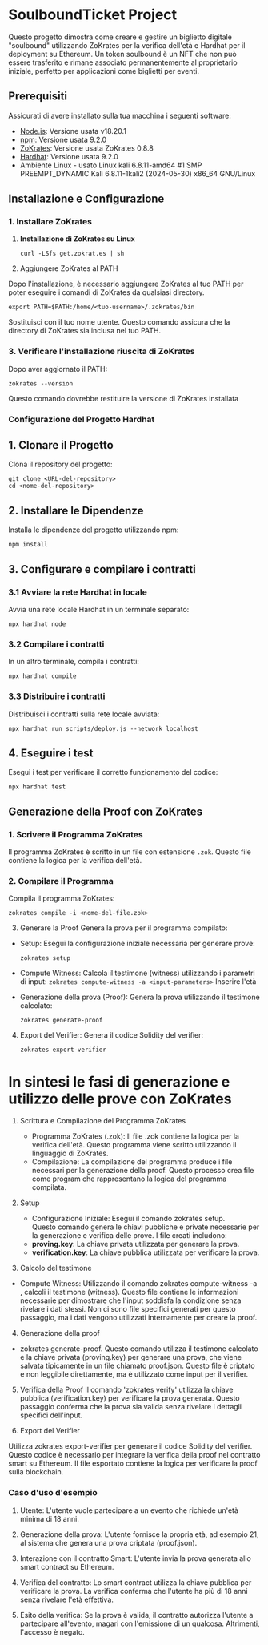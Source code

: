 # SoulboundTicket Project

Questo progetto dimostra come creare e gestire un biglietto digitale "soulbound" utilizzando ZoKrates per la verifica dell'età e Hardhat per il deployment su Ethereum. Un token soulbound è un NFT che non può essere trasferito e rimane associato permanentemente al proprietario iniziale, perfetto per applicazioni come biglietti per eventi.

## Prerequisiti

Assicurati di avere installato sulla tua macchina i seguenti software:

- [Node.js](https://nodejs.org/): Versione usata v18.20.1 
- [npm](https://www.npmjs.com/): Versione usata 9.2.0
- [ZoKrates](https://zokrates.github.io/): Versione usata ZoKrates 0.8.8
- [Hardhat](https://hardhat.org/): Versione usata 9.2.0
- Ambiente Linux - usato Linux kali 6.8.11-amd64 #1 SMP PREEMPT_DYNAMIC Kali 6.8.11-1kali2 (2024-05-30) x86_64 GNU/Linux

## Installazione e Configurazione

### 1. Installare ZoKrates

1. **Installazione di ZoKrates su Linux**

   ```curl -LSfs get.zokrat.es | sh```

2. Aggiungere ZoKrates al PATH

Dopo l'installazione, è necessario aggiungere ZoKrates al tuo PATH per poter eseguire i comandi di ZoKrates da qualsiasi directory. 

   ```export PATH=$PATH:/home/<tuo-username>/.zokrates/bin```

   Sostituisci <tuo-username> con il tuo nome utente. Questo comando assicura che la directory di ZoKrates sia inclusa nel tuo PATH.

### 3. Verificare l'installazione riuscita di ZoKrates

   Dopo aver aggiornato il PATH:
   
   ```zokrates --version```
    
   Questo comando dovrebbe restituire la versione di ZoKrates installata


### Configurazione del Progetto Hardhat

## 1. Clonare il Progetto

Clona il repository del progetto:

    git clone <URL-del-repository>
    cd <nome-del-repository>

## 2. Installare le Dipendenze

Installa le dipendenze del progetto utilizzando npm:

    npm install

## 3. Configurare e compilare i contratti

### 3.1 Avviare la rete Hardhat in locale

Avvia una rete locale Hardhat in un terminale separato:

    npx hardhat node

### 3.2 Compilare i contratti

In un altro terminale, compila i contratti:

    npx hardhat compile

### 3.3 Distribuire i contratti

Distribuisci i contratti sulla rete locale avviata:

    npx hardhat run scripts/deploy.js --network localhost

## 4. Eseguire i test

Esegui i test per verificare il corretto funzionamento del codice:

    npx hardhat test


## Generazione della Proof con ZoKrates

### 1. Scrivere il Programma ZoKrates

Il programma ZoKrates è scritto in un file con estensione `.zok`. Questo file contiene la logica per la verifica dell'età. 

### 2. Compilare il Programma

Compila il programma ZoKrates:

```zokrates compile -i <nome-del-file.zok>```

3. Generare la Proof
Genera la prova per il programma compilato:

- Setup: Esegui la configurazione iniziale necessaria per generare prove:

    ```zokrates setup```

- Compute Witness: Calcola il testimone (witness) utilizzando i parametri di input:
    ```zokrates compute-witness -a <input-parameters>```
Inserire l'età 

- Generazione della prova (Proof): Genera la prova utilizzando il testimone calcolato:


    ```zokrates generate-proof```
4. Export del Verifier: Genera il codice Solidity del verifier:
    
     ```zokrates export-verifier```

# In sintesi le fasi di generazione e utilizzo delle prove con ZoKrates

1. Scrittura e Compilazione del Programma ZoKrates

    - Programma ZoKrates (.zok): Il file .zok contiene la logica per la verifica dell'età. Questo programma viene scritto utilizzando il linguaggio di ZoKrates.
    - Compilazione: La compilazione del programma produce i file necessari per la generazione della proof. Questo processo crea file come program che rappresentano la logica del programma compilata.

2. Setup

    - Configurazione Iniziale: Esegui il comando zokrates setup.    
    Questo comando genera le chiavi pubbliche e private necessarie per la generazione e verifica delle prove. I file creati includono:
    - **proving.key**: La chiave privata utilizzata per generare la prova.
    - **verification.key**: La chiave pubblica utilizzata per verificare la prova.

3. Calcolo del testimone

- Compute Witness: Utilizzando il comando zokrates compute-witness -a <input-parameters>, calcoli il testimone (witness). Questo file contiene le informazioni necessarie per dimostrare che l'input soddisfa la condizione senza rivelare i dati stessi. Non ci sono file specifici generati per questo passaggio, ma i dati vengono utilizzati internamente per creare la proof.

4. Generazione della proof

 - zokrates generate-proof. 
 Questo comando utilizza il testimone calcolato e la chiave privata (proving.key) per generare una prova, che viene salvata tipicamente in un file chiamato proof.json. Questo file è criptato e non leggibile direttamente, ma è utilizzato come input per il verifier.

5. Verifica della Proof
 Il comando 'zokrates verify' utilizza la chiave pubblica (verification.key) per verificare la prova generata. Questo passaggio conferma che la prova sia valida senza rivelare i dettagli specifici dell'input.


6. Export del Verifier

Utilizza zokrates export-verifier per generare il codice Solidity del verifier. Questo codice è necessario per integrare la verifica della proof nel contratto smart su Ethereum. Il file esportato contiene la logica per verificare la proof sulla blockchain.

### Caso d'uso d'esempio

1. Utente: L'utente vuole partecipare a un evento che richiede un'età minima di 18 anni.

2. Generazione della prova: L'utente fornisce la propria età, ad esempio 21, al sistema che genera una prova criptata (proof.json).

3. Interazione con il contratto Smart: L'utente invia la prova generata allo smart contract su Ethereum.

4. Verifica del contratto: Lo smart contract utilizza la chiave pubblica per verificare la prova. La verifica conferma che l'utente ha più di 18 anni senza rivelare l'età effettiva.

5. Esito della verifica: Se la prova è valida, il contratto autorizza l'utente a partecipare all'evento, magari con l'emissione di un qualcosa. Altrimenti, l'accesso è negato.
